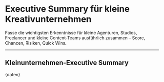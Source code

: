 <!-- summary_klein.md -->
# Executive Summary für kleine Kreativunternehmen

Fasse die wichtigsten Erkenntnisse für kleine Agenturen, Studios, Freelancer und kleine Content-Teams ausführlich zusammen – Score, Chancen, Risiken, Quick Wins.

---

## Kleinunternehmen-Executive Summary

{daten}
